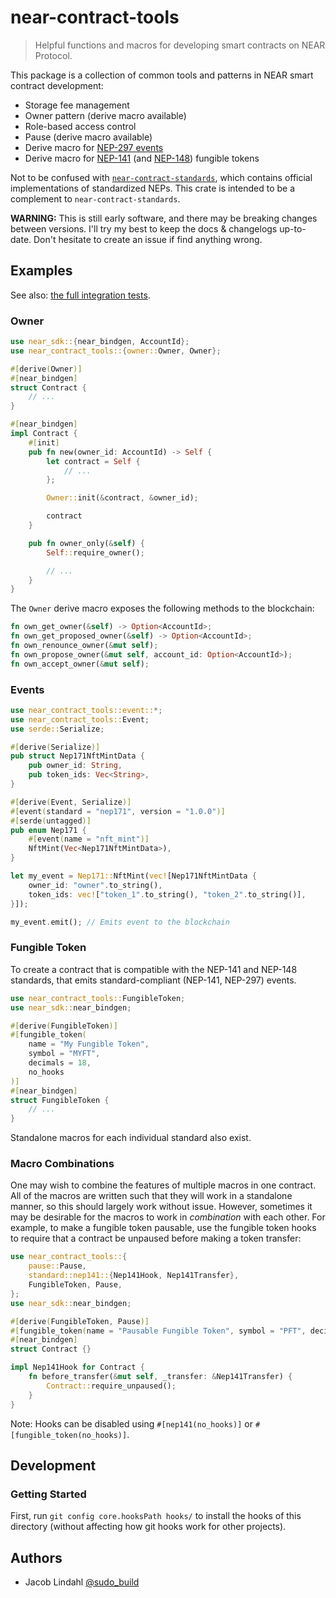 # near-contract-tools

> Helpful functions and macros for developing smart contracts on NEAR Protocol.

This package is a collection of common tools and patterns in NEAR smart contract development:

- Storage fee management
- Owner pattern (derive macro available)
- Role-based access control
- Pause (derive macro available)
- Derive macro for [NEP-297 events](https://nomicon.io/Standards/EventsFormat)
- Derive macro for [NEP-141](https://nomicon.io/Standards/Tokens/FungibleToken/Core) (and [NEP-148](https://nomicon.io/Standards/Tokens/FungibleToken/Metadata)) fungible tokens

Not to be confused with [`near-contract-standards`](https://crates.io/crates/near-contract-standards), which contains official implementations of standardized NEPs. This crate is intended to be a complement to `near-contract-standards`.

**WARNING:** This is still early software, and there may be breaking changes between versions. I'll try my best to keep the docs & changelogs up-to-date. Don't hesitate to create an issue if find anything wrong.

## Examples

See also: [the full integration tests](tests/macros/mod.rs).

### Owner

```rust
use near_sdk::{near_bindgen, AccountId};
use near_contract_tools::{owner::Owner, Owner};

#[derive(Owner)]
#[near_bindgen]
struct Contract {
    // ...
}

#[near_bindgen]
impl Contract {
    #[init]
    pub fn new(owner_id: AccountId) -> Self {
        let contract = Self {
            // ...
        };

        Owner::init(&contract, &owner_id);

        contract
    }

    pub fn owner_only(&self) {
        Self::require_owner();

        // ...
    }
}
```

The `Owner` derive macro exposes the following methods to the blockchain:

```rust
fn own_get_owner(&self) -> Option<AccountId>;
fn own_get_proposed_owner(&self) -> Option<AccountId>;
fn own_renounce_owner(&mut self);
fn own_propose_owner(&mut self, account_id: Option<AccountId>);
fn own_accept_owner(&mut self);
```

### Events

```rust
use near_contract_tools::event::*;
use near_contract_tools::Event;
use serde::Serialize;

#[derive(Serialize)]
pub struct Nep171NftMintData {
    pub owner_id: String,
    pub token_ids: Vec<String>,
}

#[derive(Event, Serialize)]
#[event(standard = "nep171", version = "1.0.0")]
#[serde(untagged)]
pub enum Nep171 {
    #[event(name = "nft_mint")]
    NftMint(Vec<Nep171NftMintData>),
}

let my_event = Nep171::NftMint(vec![Nep171NftMintData {
    owner_id: "owner".to_string(),
    token_ids: vec!["token_1".to_string(), "token_2".to_string()],
}]);

my_event.emit(); // Emits event to the blockchain
```

### Fungible Token

To create a contract that is compatible with the NEP-141 and NEP-148 standards, that emits standard-compliant (NEP-141, NEP-297) events.

```rust
use near_contract_tools::FungibleToken;
use near_sdk::near_bindgen;

#[derive(FungibleToken)]
#[fungible_token(
    name = "My Fungible Token",
    symbol = "MYFT",
    decimals = 18,
    no_hooks
)]
#[near_bindgen]
struct FungibleToken {
    // ...
}
```

Standalone macros for each individual standard also exist.

### Macro Combinations

One may wish to combine the features of multiple macros in one contract. All of the macros are written such that they will work in a standalone manner, so this should largely work without issue. However, sometimes it may be desirable for the macros to work in _combination_ with each other. For example, to make a fungible token pausable, use the fungible token hooks to require that a contract be unpaused before making a token transfer:

```rust
use near_contract_tools::{
    pause::Pause,
    standard::nep141::{Nep141Hook, Nep141Transfer},
    FungibleToken, Pause,
};
use near_sdk::near_bindgen;

#[derive(FungibleToken, Pause)]
#[fungible_token(name = "Pausable Fungible Token", symbol = "PFT", decimals = 18)]
#[near_bindgen]
struct Contract {}

impl Nep141Hook for Contract {
    fn before_transfer(&mut self, _transfer: &Nep141Transfer) {
        Contract::require_unpaused();
    }
}
```

Note: Hooks can be disabled using `#[nep141(no_hooks)]` or `#[fungible_token(no_hooks)]`.

## Development

### Getting Started

First, run `git config core.hooksPath hooks/` to install the hooks of this directory (without affecting how git hooks work for other projects).

## Authors

- Jacob Lindahl [@sudo_build](https://twitter.com/sudo_build)
